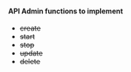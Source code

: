 #### API Admin functions to implement

* ~~create~~
* ~~start~~
* ~~stop~~
* ~~update~~
* ~~delete~~
